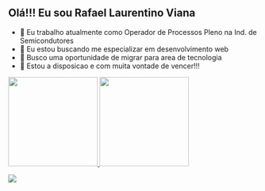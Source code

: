 ## Olá!!! Eu sou Rafael Laurentino Viana


- 🔭 Eu trabalho atualmente como Operador de Processos Pleno na Ind. de Semicondutores
- 🌱 Eu estou buscando me especializar em desenvolvimento web
- 👯 Busco uma oportunidade de migrar para area de tecnologia
- 💬 Estou a disposicao e com muita vontade de vencer!!!

 <div>
  <a href="https://github.com/Rafalviana">
  <img  height="180em" src="https://github-readme-stats.vercel.app/api?username=Rafalviana&show_icons=true&theme=dracula&include_all_commits=true&count_private=true"/>
  <img  height="180em" src="https://github-readme-stats.vercel.app/api/top-langs/?username=Rafalviana&layout=compact&langs_count=7&theme=dracula"/>
</div>
  
  <div> 

  
  <a href="https://www.linkedin.com/in/rafalviana?lipi=urn%3Ali%3Apage%3Ad_flagship3_profile_view_base_contact_details%3BQYr%2FVPU4T6%2BkRwiO5SMUuQ%3D%3D" target="_blank"><img src="https://img.shields.io/badge/-LinkedIn-%230077B5?style=for-the-badge&logo=linkedin&logoColor=white" target="_blank"></a> 
    </div>
